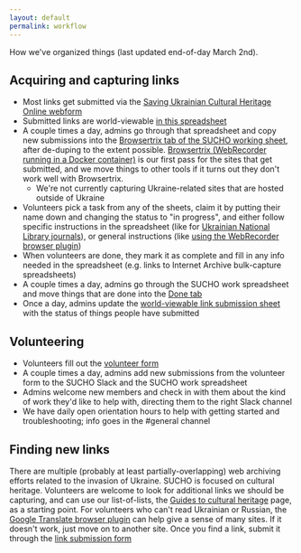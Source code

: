 ```yaml
---
layout: default
permalink: workflow
---
```


How we've organized things (last updated end-of-day March 2nd).

## Acquiring and capturing links

- Most links get submitted via the [Saving Ukrainian Cultural Heritage Online webform](https://docs.google.com/forms/d/e/1FAIpQLSffa64-l6qXqEumAcf38OEOrTFeYZEmF531PNv9ZgzNFbcgxQ/viewform)
- Submitted links are world-viewable [in this spreadsheet](https://docs.google.com/spreadsheets/d/1Rf0sQ3OB7tirk1xKiaa52lzV9ZTCDkx7eiuK5EXj6l8/edit#gid=336731417)
- A couple times a day, admins go through that spreadsheet and copy new submissions into the [Browsertrix tab of the SUCHO working sheet](https://docs.google.com/spreadsheets/d/1kGScdU9df7T2QS9RnM_qvciT04Y1tmBiGVH-XD1E4l0/edit#gid=1485204766), after de-duping to the extent possible. [Browsertrix (WebRecorder running in a Docker container)](https://github.com/webrecorder/browsertrix-crawler) is our first pass for the sites that get submitted, and we move things to other tools if it turns out they don't work well with Browsertrix.
  - We're not currently capturing Ukraine-related sites that are hosted outside of Ukraine
- Volunteers pick a task from any of the sheets, claim it by putting their name down and changing the status to "in progress", and either follow specific instructions in the spreadsheet (like for [Ukrainian National Library journals](/nbuv-journals)), or general instructions (like [using the WebRecorder browser plugin](webrecorder-plugin-instructions))
- When volunteers are done, they mark it as complete and fill in any info needed in the spreadsheet (e.g. links to Internet Archive bulk-capture spreadsheets)
- A couple times a day, admins go through the SUCHO work spreadsheet and move things that are done into the [Done tab](https://docs.google.com/spreadsheets/d/1kGScdU9df7T2QS9RnM_qvciT04Y1tmBiGVH-XD1E4l0/edit#gid=332157149)
- Once a day, admins update the [world-viewable link submission sheet](https://docs.google.com/spreadsheets/d/1Rf0sQ3OB7tirk1xKiaa52lzV9ZTCDkx7eiuK5EXj6l8/edit#gid=336731417) with the status of things people have submitted

## Volunteering

- Volunteers fill out the [volunteer form](https://docs.google.com/forms/d/e/1FAIpQLSc6KbhtEOI8zKsQmKT_waE1XlYEF1E6t-HzJ7Gc1EBfMvMg_A/viewform)
- A couple times a day, admins add new submissions from the volunteer form to the SUCHO Slack and the SUCHO work spreadsheet
- Admins welcome new members and check in with them about the kind of work they'd like to help with, directing them to the right Slack channel
- We have daily open orientation hours to help with getting started and troubleshooting; info goes in the #general channel

## Finding new links

There are multiple (probably at least partially-overlapping) web archiving efforts related to the invasion of Ukraine. SUCHO is focused on cultural heritage. Volunteers are welcome to look for additional links we should be capturing, and can use our list-of-lists, the [Guides to cultural heritage](https://www.sucho.org/cultural-heritage) page, as a starting point. For volunteers who can't read Ukrainian or Russian, the [Google Translate browser plugin](https://chrome.google.com/webstore/detail/google-translate/aapbdbdomjkkjkaonfhkkikfgjllcleb/RK%3D2/RS%3DBBFW_pnWkPY0xPMYsAZI5xOgQEE-) can help give a sense of many sites. If it doesn't work, just move on to another site. Once you find a link, submit it through the [link submission form](https://docs.google.com/forms/d/e/1FAIpQLSffa64-l6qXqEumAcf38OEOrTFeYZEmF531PNv9ZgzNFbcgxQ/viewform)